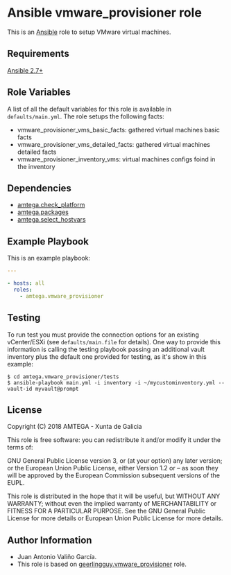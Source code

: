 # Ansible vmware_provisioner role

This is an [Ansible](http://www.ansible.com) role to setup VMware virtual machines.

## Requirements

[Ansible 2.7+](http://docs.ansible.com/ansible/latest/intro_installation.html)

## Role Variables

A list of all the default variables for this role is available in `defaults/main.yml`. The role setups the following facts:

- vmware_provisioner_vms_basic_facts: gathered virtual machines basic facts
- vmware_provisioner_vms_detailed_facts: gathered virtual machines detailed facts
- vmware_provisioner_inventory_vms: virtual machines configs foind in the inventory

## Dependencies

- [amtega.check_platform](https://galaxy.ansible.com/amtega/check_platform)
- [amtega.packages](https://galaxy.ansible.com/amtega/packages)
- [amtega.select_hostvars](https://galaxy.ansible.com/amtega/select_hostvars)

## Example Playbook

This is an example playbook:

```yaml
---

- hosts: all
  roles:
    - amtega.vmware_provisioner
```

## Testing

To run test you must provide the connection options for an existing vCenter/ESXi
(see `defaults/main.file` for details). One way to provide this information is
calling the testing playbook passing an additional vault inventory plus the
default one provided for testing, as it's show in this example:

```shell
$ cd amtega.vmware_provisioner/tests
$ ansible-playbook main.yml -i inventory -i ~/mycustominventory.yml --vault-id myvault@prompt
```

## License

Copyright (C) 2018 AMTEGA - Xunta de Galicia

This role is free software: you can redistribute it and/or modify it under the terms of:

GNU General Public License version 3, or (at your option) any later version; or the European Union Public License, either Version 1.2 or – as soon they will be approved by the European Commission ­subsequent versions of the EUPL.

This role is distributed in the hope that it will be useful, but WITHOUT ANY WARRANTY; without even the implied warranty of MERCHANTABILITY or FITNESS FOR A PARTICULAR PURPOSE.  See the GNU General Public License for more details or European Union Public License for more details.

## Author Information

- Juan Antonio Valiño García.
- This role is based on [geerlingguy.vmware_provisioner](https://galaxy.ansible.com/geerlingguy/vmware_provisioner) role.
